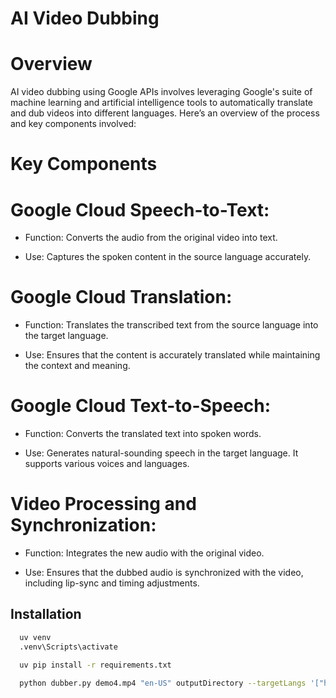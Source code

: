 # AI Video Dubbing

# Overview

AI video dubbing using Google APIs involves leveraging Google's suite of machine learning and artificial intelligence tools to automatically translate and dub videos into different languages. Here’s an overview of the process and key components involved:

# Key Components

# Google Cloud Speech-to-Text:

- Function: Converts the audio from the original video into text.

- Use: Captures the spoken content in the source language accurately.

# Google Cloud Translation:

- Function: Translates the transcribed text from the source language into the target language.

- Use: Ensures that the content is accurately translated while maintaining the context and meaning.

# Google Cloud Text-to-Speech:

- Function: Converts the translated text into spoken words.

- Use: Generates natural-sounding speech in the target language. It supports various voices and languages.

# Video Processing and Synchronization:

- Function: Integrates the new audio with the original video.

- Use: Ensures that the dubbed audio is synchronized with the video, including lip-sync and timing adjustments.

## Installation

```bash
  uv venv
  .venv\Scripts\activate
```

```bash
  uv pip install -r requirements.txt
```

```bash
  python dubber.py demo4.mp4 "en-US" outputDirectory --targetLangs '["hi","gu"]'
```
